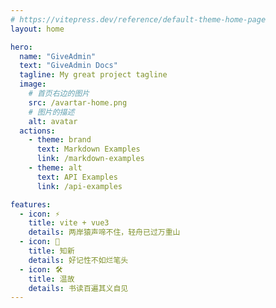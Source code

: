 ```yaml
---
# https://vitepress.dev/reference/default-theme-home-page
layout: home

hero:
  name: "GiveAdmin"
  text: "GiveAdmin Docs"
  tagline: My great project tagline
  image:
    # 首页右边的图片
    src: /avartar-home.png
    # 图片的描述
    alt: avatar
  actions:
    - theme: brand
      text: Markdown Examples
      link: /markdown-examples
    - theme: alt
      text: API Examples
      link: /api-examples

features:
  - icon: ⚡️
    title: vite + vue3
    details: 两岸猿声啼不住，轻舟已过万重山
  - icon: 🖖
    title: 知新
    details: 好记性不如烂笔头
  - icon: 🛠️
    title: 温故
    details: 书读百遍其义自见
---
```

